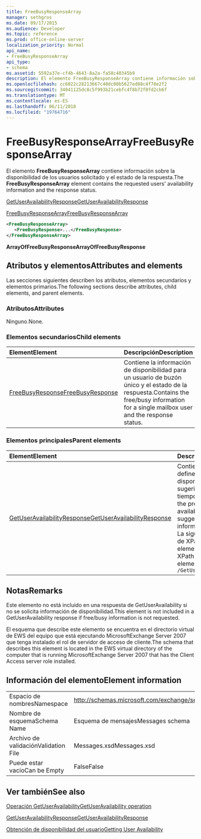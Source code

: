 ```yaml
---
title: FreeBusyResponseArray
manager: sethgros
ms.date: 09/17/2015
ms.audience: Developer
ms.topic: reference
ms.prod: office-online-server
localization_priority: Normal
api_name:
- FreeBusyResponseArray
api_type:
- schema
ms.assetid: 5592a37e-cf4b-4643-8a2a-fa58c40345b9
description: El elemento FreeBusyResponseArray contiene información sobre la disponibilidad de los usuarios solicitado y el estado de la respuesta.
ms.openlocfilehash: cc6022c28213667c40dc00b5627ed88c4f78e2f2
ms.sourcegitcommit: 34041125dc8c5f993b21cebfc4f8b72f0fd2cb6f
ms.translationtype: MT
ms.contentlocale: es-ES
ms.lasthandoff: 06/11/2018
ms.locfileid: "19764716"
---
```

# <a name="freebusyresponsearray"></a><span data-ttu-id="9552e-103">FreeBusyResponseArray</span><span class="sxs-lookup"><span data-stu-id="9552e-103">FreeBusyResponseArray</span></span>

<span data-ttu-id="9552e-104">El elemento **FreeBusyResponseArray** contiene información sobre la disponibilidad de los usuarios solicitado y el estado de la respuesta.</span><span class="sxs-lookup"><span data-stu-id="9552e-104">The **FreeBusyResponseArray** element contains the requested users' availability information and the response status.</span></span> 
  
[<span data-ttu-id="9552e-105">GetUserAvailabilityResponse</span><span class="sxs-lookup"><span data-stu-id="9552e-105">GetUserAvailabilityResponse</span></span>](getuseravailabilityresponse.md)
  
[<span data-ttu-id="9552e-106">FreeBusyResponseArray</span><span class="sxs-lookup"><span data-stu-id="9552e-106">FreeBusyResponseArray</span></span>](freebusyresponsearray.md)
  
```xml
<FreeBusyResponseArray>
   <FreeBusyResponse>...</FreeBusyResponse>
</FreeBusyResponseArray>
```

 <span data-ttu-id="9552e-107">**ArrayOfFreeBusyResponse**</span><span class="sxs-lookup"><span data-stu-id="9552e-107">**ArrayOfFreeBusyResponse**</span></span>
## <a name="attributes-and-elements"></a><span data-ttu-id="9552e-108">Atributos y elementos</span><span class="sxs-lookup"><span data-stu-id="9552e-108">Attributes and elements</span></span>

<span data-ttu-id="9552e-109">Las secciones siguientes describen los atributos, elementos secundarios y elementos primarios.</span><span class="sxs-lookup"><span data-stu-id="9552e-109">The following sections describe attributes, child elements, and parent elements.</span></span>
  
### <a name="attributes"></a><span data-ttu-id="9552e-110">Atributos</span><span class="sxs-lookup"><span data-stu-id="9552e-110">Attributes</span></span>

<span data-ttu-id="9552e-111">Ninguno.</span><span class="sxs-lookup"><span data-stu-id="9552e-111">None.</span></span>
  
### <a name="child-elements"></a><span data-ttu-id="9552e-112">Elementos secundarios</span><span class="sxs-lookup"><span data-stu-id="9552e-112">Child elements</span></span>

|<span data-ttu-id="9552e-113">**Element**</span><span class="sxs-lookup"><span data-stu-id="9552e-113">**Element**</span></span>|<span data-ttu-id="9552e-114">**Descripción**</span><span class="sxs-lookup"><span data-stu-id="9552e-114">**Description**</span></span>|
|:-----|:-----|
|[<span data-ttu-id="9552e-115">FreeBusyResponse</span><span class="sxs-lookup"><span data-stu-id="9552e-115">FreeBusyResponse</span></span>](freebusyresponse.md) <br/> |<span data-ttu-id="9552e-116">Contiene la información de disponibilidad para un usuario de buzón único y el estado de la respuesta.</span><span class="sxs-lookup"><span data-stu-id="9552e-116">Contains the free/busy information for a single mailbox user and the response status.</span></span>  <br/> |
   
### <a name="parent-elements"></a><span data-ttu-id="9552e-117">Elementos principales</span><span class="sxs-lookup"><span data-stu-id="9552e-117">Parent elements</span></span>

|<span data-ttu-id="9552e-118">**Element**</span><span class="sxs-lookup"><span data-stu-id="9552e-118">**Element**</span></span>|<span data-ttu-id="9552e-119">**Descripción**</span><span class="sxs-lookup"><span data-stu-id="9552e-119">**Description**</span></span>|
|:-----|:-----|
|[<span data-ttu-id="9552e-120">GetUserAvailabilityResponse</span><span class="sxs-lookup"><span data-stu-id="9552e-120">GetUserAvailabilityResponse</span></span>](getuseravailabilityresponse.md) <br/> |<span data-ttu-id="9552e-121">Contiene las propiedades que definen la información de disponibilidad del usuario o sugeridas información de tiempo de la reunión.</span><span class="sxs-lookup"><span data-stu-id="9552e-121">Contains the properties that define user availability information or suggested meeting time information.</span></span>  <br/> <span data-ttu-id="9552e-122">La siguiente es la expresión de XPath para este elemento:</span><span class="sxs-lookup"><span data-stu-id="9552e-122">The following is the XPath expression to this element:</span></span>  <br/>  `/GetUserAvailabilityResponse` <br/> |
   
## <a name="remarks"></a><span data-ttu-id="9552e-123">Notas</span><span class="sxs-lookup"><span data-stu-id="9552e-123">Remarks</span></span>

<span data-ttu-id="9552e-124">Este elemento no está incluido en una respuesta de GetUserAvailability si no se solicita información de disponibilidad.</span><span class="sxs-lookup"><span data-stu-id="9552e-124">This element is not included in a GetUserAvailability response if free/busy information is not requested.</span></span>
  
<span data-ttu-id="9552e-125">El esquema que describe este elemento se encuentra en el directorio virtual de EWS del equipo que está ejecutando MicrosoftExchange Server 2007 que tenga instalado el rol de servidor de acceso de cliente.</span><span class="sxs-lookup"><span data-stu-id="9552e-125">The schema that describes this element is located in the EWS virtual directory of the computer that is running MicrosoftExchange Server 2007 that has the Client Access server role installed.</span></span>
  
## <a name="element-information"></a><span data-ttu-id="9552e-126">Información del elemento</span><span class="sxs-lookup"><span data-stu-id="9552e-126">Element information</span></span>

|||
|:-----|:-----|
|<span data-ttu-id="9552e-127">Espacio de nombres</span><span class="sxs-lookup"><span data-stu-id="9552e-127">Namespace</span></span>  <br/> |http://schemas.microsoft.com/exchange/services/2006/messages  <br/> |
|<span data-ttu-id="9552e-128">Nombre de esquema</span><span class="sxs-lookup"><span data-stu-id="9552e-128">Schema Name</span></span>  <br/> |<span data-ttu-id="9552e-129">Esquema de mensajes</span><span class="sxs-lookup"><span data-stu-id="9552e-129">Messages schema</span></span>  <br/> |
|<span data-ttu-id="9552e-130">Archivo de validación</span><span class="sxs-lookup"><span data-stu-id="9552e-130">Validation File</span></span>  <br/> |<span data-ttu-id="9552e-131">Messages.xsd</span><span class="sxs-lookup"><span data-stu-id="9552e-131">Messages.xsd</span></span>  <br/> |
|<span data-ttu-id="9552e-132">Puede estar vacío</span><span class="sxs-lookup"><span data-stu-id="9552e-132">Can be Empty</span></span>  <br/> |<span data-ttu-id="9552e-133">False</span><span class="sxs-lookup"><span data-stu-id="9552e-133">False</span></span>  <br/> |
   
## <a name="see-also"></a><span data-ttu-id="9552e-134">Ver también</span><span class="sxs-lookup"><span data-stu-id="9552e-134">See also</span></span>



[<span data-ttu-id="9552e-135">Operación GetUserAvailability</span><span class="sxs-lookup"><span data-stu-id="9552e-135">GetUserAvailability operation</span></span>](getuseravailability-operation.md)
  
[<span data-ttu-id="9552e-136">GetUserAvailabilityResponse</span><span class="sxs-lookup"><span data-stu-id="9552e-136">GetUserAvailabilityResponse</span></span>](getuseravailabilityresponse.md)


[<span data-ttu-id="9552e-137">Obtención de disponibilidad del usuario</span><span class="sxs-lookup"><span data-stu-id="9552e-137">Getting User Availability</span></span>](http://msdn.microsoft.com/library/d4133fcb-9b0f-4e6b-aadf-a389da83516a%28Office.15%29.aspx)

